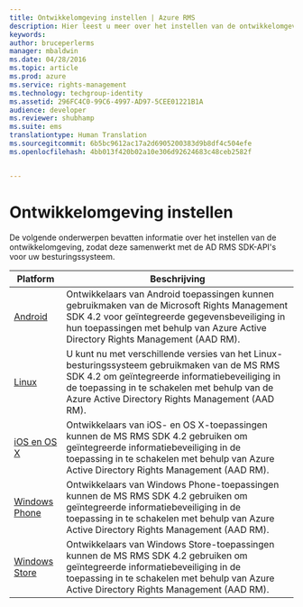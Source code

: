 ```yaml
---
title: Ontwikkelomgeving instellen | Azure RMS
description: Hier leest u meer over het instellen van de ontwikkelomgeving, zodat deze samenwerkt met de AD RMS SDK-API's voor uw besturingssysteem.
keywords: 
author: bruceperlerms
manager: mbaldwin
ms.date: 04/28/2016
ms.topic: article
ms.prod: azure
ms.service: rights-management
ms.technology: techgroup-identity
ms.assetid: 296FC4C0-99C6-4997-AD97-5CEE01221B1A
audience: developer
ms.reviewer: shubhamp
ms.suite: ems
translationtype: Human Translation
ms.sourcegitcommit: 6b5bc9612ac17a2d6905200383d9b8df4c504efe
ms.openlocfilehash: 4bb013f420b02a10e306d92624683c48ceb2582f


---
```


# Ontwikkelomgeving instellen

De volgende onderwerpen bevatten informatie over het instellen van de ontwikkelomgeving, zodat deze samenwerkt met de AD RMS SDK-API's voor uw besturingssysteem.

|Platform | Beschrijving|
|------|------------|
|[Android](android-sdk.md)| Ontwikkelaars van Android toepassingen kunnen gebruikmaken van de Microsoft Rights Management SDK 4.2 voor geïntegreerde gegevensbeveiliging in hun toepassingen met behulp van Azure Active Directory Rights Management (AAD RM).|
|[Linux](linux-setup.md)|U kunt nu met verschillende versies van het Linux-besturingssysteem gebruikmaken van de MS RMS SDK 4.2 om geïntegreerde informatiebeveiliging in de toepassing in te schakelen met behulp van de Azure Active Directory Rights Management (AAD RM).|
|[iOS en OS X](ios-sdk.md)|Ontwikkelaars van iOS- en OS X-toepassingen kunnen de MS RMS SDK 4.2 gebruiken om geïntegreerde informatiebeveiliging in de toepassing in te schakelen met behulp van Azure Active Directory Rights Management (AAD RM).|
|[Windows Phone](windows-phone-apps.md)|Ontwikkelaars van Windows Phone-toepassingen kunnen de MS RMS SDK 4.2 gebruiken om geïntegreerde informatiebeveiliging in de toepassing in te schakelen met behulp van Azure Active Directory Rights Management (AAD RM).|
|[Windows Store](winrt-sdk.md)|Ontwikkelaars van Windows Store-toepassingen kunnen de MS RMS SDK 4.2 gebruiken om geïntegreerde informatiebeveiliging in de toepassing in te schakelen met behulp van Azure Active Directory Rights Management (AAD RM).|

 

 

 



<!--HONumber=Jun16_HO4-->


